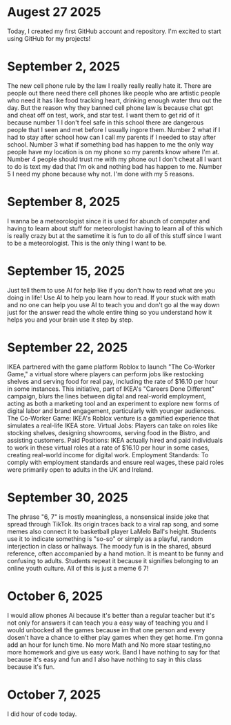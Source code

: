 # Augest 27 2025

Today, I created my first GitHub account and repository. I'm excited to start using GitHub for my projects!

# September 2, 2025

The new cell phone rule by the law I really really really hate it. There are people out there need there cell phones like people who are artistic people who need it has like food tracking heart, drinking enough water thru out the day. But the reason why they banned cell phone law is because chat gpt and cheat off on test, work, and star test. I want them to get rid of it because number 1 I don't feel safe in this school there are dangerous people that I seen and met before I usually ingore them. Number 2 what if I had to stay after school how can I call my parents if I needed to stay after school. Number 3 what if something bad has happen to me the only way people have my location is on my phone so my parents know where I'm at. Number 4 people should trust me with my phone out I don't cheat all I want to do is text my dad that I'm ok and nothing bad has happen to me. Number 5 I need my phone because why not. I'm done with my 5 reasons.

# September 8, 2025

I wanna be a meteorologist since it is used for abunch of computer and having to learn about stuff for meteorologist having to learn all of this which is really crazy but at the sametime it is fun to do all of this stuff since I want to be a meteorologist. This is the only thing I want to be.

# September 15, 2025

Just tell them to use AI for help like if you don't how to read what are you doing in life! Use AI to help you learn how to read. If your stuck with math and no one can help you use AI to teach you and don't go al the way down just for the answer read the whole entire thing so you understand how it helps you and your brain use it step by step.

# September 22, 2025

IKEA partnered with the game platform Roblox to launch "The Co-Worker Game," a virtual store where players can perform jobs like restocking shelves and serving food for real pay, including the rate of $16.10 per hour in some instances. This initiative, part of IKEA's "Careers Done Different" campaign, blurs the lines between digital and real-world employment, acting as both a marketing tool and an experiment to explore new forms of digital labor and brand engagement, particularly with younger audiences. The Co-Worker Game: IKEA's Roblox venture is a gamified experience that simulates a real-life IKEA store.
Virtual Jobs: Players can take on roles like stocking shelves, designing showrooms, serving food in the Bistro, and assisting customers. Paid Positions: IKEA actually hired and paid individuals to work in these virtual roles at a rate of $16.10 per hour in some cases, creating real-world income for digital work. 
Employment Standards: To comply with employment standards and ensure real wages, these paid roles were primarily open to adults in the UK and Ireland.

# September 30, 2025

The phrase "6, 7" is mostly meaningless, a nonsensical inside joke that spread through TikTok. Its origin traces back to a viral rap song, and some memes also connect it to basketball player LaMelo Ball's height. Students use it to indicate something is "so-so" or simply as a playful, random interjection in class or hallways. The moody fun is in the shared, absurd reference, often accompanied by a hand motion. It is meant to be funny and confusing to adults. Students repeat it because it signifies belonging to an online youth culture. All of this is just a meme 6 7!

# October 6, 2025

I would allow phones Ai because it's better than a regular teacher but it's not only for answers it can teach you a easy way of teaching you and I would unbocked all the games because im that one person and every dosen't have a chance to either play games when they get home. I'm gonna add an hour for lunch time. No more Math and No more staar testing,no more homework and give us easy work. Band I have nothing to say for that because it's easy and fun and I also have nothing to say in this class because it's fun.

# October 7, 2025

I did hour of code today.
